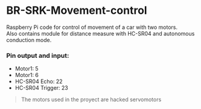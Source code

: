 # BR-SRK-Movement-control
Raspberry Pi code for control of movement of a car with two motors.  
Also contains module for distance measure with HC-SR04 and autonomous conduction mode.


### Pin output and input:
 - Motor1: 5
 - Motor1: 6
 - HC-SR04 Echo: 22
 - HC-SR04 Trigger: 23
 
 >The motors used in the proyect are hacked servomotors
 
 
